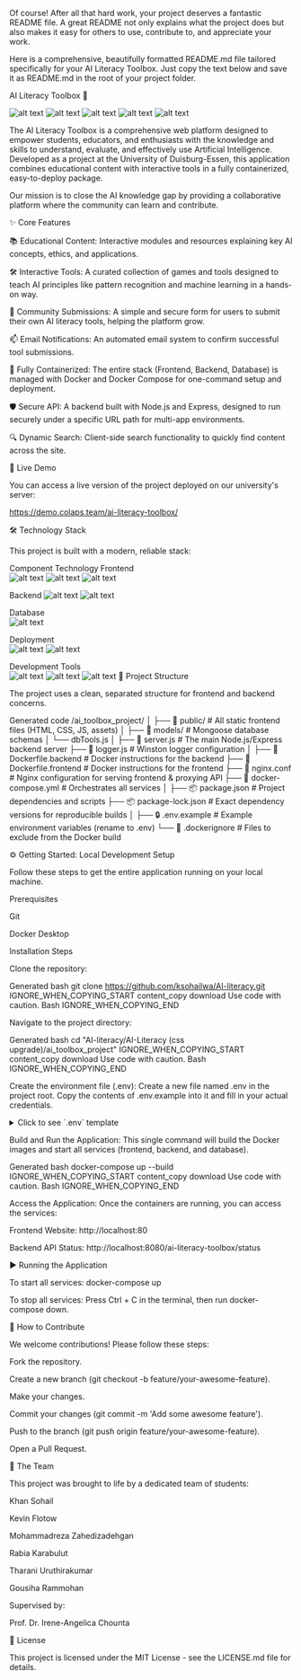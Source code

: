 Of course! After all that hard work, your project deserves a fantastic README file. A great README not only explains what the project does but also makes it easy for others to use, contribute to, and appreciate your work.

Here is a comprehensive, beautifully formatted README.md file tailored specifically for your AI Literacy Toolbox. Just copy the text below and save it as README.md in the root of your project folder.

AI Literacy Toolbox 🤖

![alt text](https://img.shields.io/badge/License-MIT-blue.svg)
![alt text](https://img.shields.io/badge/build-passing-brightgreen.svg)
![alt text](https://img.shields.io/badge/Docker-Powered-blue?logo=docker)
![alt text](https://img.shields.io/badge/Node.js-Backend-green?logo=nodedotjs)
![alt text](https://img.shields.io/badge/Nginx-Frontend-darkgreen?logo=nginx)

The AI Literacy Toolbox is a comprehensive web platform designed to empower students, educators, and enthusiasts with the knowledge and skills to understand, evaluate, and effectively use Artificial Intelligence. Developed as a project at the University of Duisburg-Essen, this application combines educational content with interactive tools in a fully containerized, easy-to-deploy package.

Our mission is to close the AI knowledge gap by providing a collaborative platform where the community can learn and contribute.

✨ Core Features

📚 Educational Content: Interactive modules and resources explaining key AI concepts, ethics, and applications.

🛠️ Interactive Tools: A curated collection of games and tools designed to teach AI principles like pattern recognition and machine learning in a hands-on way.

🚀 Community Submissions: A simple and secure form for users to submit their own AI literacy tools, helping the platform grow.

📫 Email Notifications: An automated email system to confirm successful tool submissions.

🐳 Fully Containerized: The entire stack (Frontend, Backend, Database) is managed with Docker and Docker Compose for one-command setup and deployment.

🛡️ Secure API: A backend built with Node.js and Express, designed to run securely under a specific URL path for multi-app environments.

🔍 Dynamic Search: Client-side search functionality to quickly find content across the site.

🚀 Live Demo

You can access a live version of the project deployed on our university's server:

https://demo.colaps.team/ai-literacy-toolbox/

🛠️ Technology Stack

This project is built with a modern, reliable stack:

Component	Technology
Frontend	
![alt text](https://img.shields.io/badge/-HTML5-E34F26?logo=html5&logoColor=white)
![alt text](https://img.shields.io/badge/-CSS3-1572B6?logo=css3&logoColor=white)
![alt text](https://img.shields.io/badge/-JavaScript-F7DF1E?logo=javascript&logoColor=black)

Backend	
![alt text](https://img.shields.io/badge/-Node.js-339933?logo=nodedotjs&logoColor=white)
![alt text](https://img.shields.io/badge/-Express.js-000000?logo=express&logoColor=white)

Database	
![alt text](https://img.shields.io/badge/-MongoDB-47A248?logo=mongodb&logoColor=white)

Deployment	
![alt text](https://img.shields.io/badge/-Docker-2496ED?logo=docker&logoColor=white)
![alt text](https://img.shields.io/badge/-Nginx-269539?logo=nginx&logoColor=white)

Development Tools	
![alt text](https://img.shields.io/badge/-ESLint-4B32C3?logo=eslint&logoColor=white)
![alt text](https://img.shields.io/badge/-Prettier-F7B93E?logo=prettier&logoColor=black)
![alt text](https://img.shields.io/badge/-Jest-C21325?logo=jest&logoColor=white)
📂 Project Structure

The project uses a clean, separated structure for frontend and backend concerns.

Generated code
/ai_toolbox_project/
│
├── 📂 public/                # All static frontend files (HTML, CSS, JS, assets)
│
├── 📂 models/                # Mongoose database schemas
│   └── dbTools.js
│
├── 📜 server.js              # The main Node.js/Express backend server
├── 📜 logger.js              # Winston logger configuration
│
├── 🐳 Dockerfile.backend     # Docker instructions for the backend
├── 🐳 Dockerfile.frontend    # Docker instructions for the frontend
├── 📜 nginx.conf             # Nginx configuration for serving frontend & proxying API
├── 🐳 docker-compose.yml     # Orchestrates all services
│
├── 📦 package.json           # Project dependencies and scripts
├── 📦 package-lock.json      # Exact dependency versions for reproducible builds
│
├── 🔒 .env.example          # Example environment variables (rename to .env)
└── 📄 .dockerignore          # Files to exclude from the Docker build

⚙️ Getting Started: Local Development Setup

Follow these steps to get the entire application running on your local machine.

Prerequisites

Git

Docker Desktop

Installation Steps

Clone the repository:

Generated bash
git clone https://github.com/ksohailwa/AI-literacy.git
IGNORE_WHEN_COPYING_START
content_copy
download
Use code with caution.
Bash
IGNORE_WHEN_COPYING_END

Navigate to the project directory:

Generated bash
cd "AI-literacy/AI-Literacy (css upgrade)/ai_toolbox_project"
IGNORE_WHEN_COPYING_START
content_copy
download
Use code with caution.
Bash
IGNORE_WHEN_COPYING_END

Create the environment file (.env):
Create a new file named .env in the project root. Copy the contents of .env.example into it and fill in your actual credentials.

<details>
<summary>Click to see `.env` template</summary>

Generated env
# --- Email Server (SMTP) Configuration ---
# WARNING: Use a Google App Password, not your main account password.
EMAIL_USER=your_email@gmail.com
EMAIL_PASS=your_16_character_app_password
SMTP_HOST=smtp.gmail.com
SMTP_PORT=587

# --- Database Configuration ---
# Use the Docker service name 'mongo', not 'localhost'.
MONGO_URI=mongodb://mongo:27017/AItoolboxes

# --- Application Server Port ---
# This is the internal port for the Node.js app.
PORT=8080
IGNORE_WHEN_COPYING_START
content_copy
download
Use code with caution.
Env
IGNORE_WHEN_COPYING_END
</details>


Build and Run the Application:
This single command will build the Docker images and start all services (frontend, backend, and database).

Generated bash
docker-compose up --build
IGNORE_WHEN_COPYING_START
content_copy
download
Use code with caution.
Bash
IGNORE_WHEN_COPYING_END

Access the Application:
Once the containers are running, you can access the services:

Frontend Website: http://localhost:80

Backend API Status: http://localhost:8080/ai-literacy-toolbox/status

▶️ Running the Application

To start all services: docker-compose up

To stop all services: Press Ctrl + C in the terminal, then run docker-compose down.

🤝 How to Contribute

We welcome contributions! Please follow these steps:

Fork the repository.

Create a new branch (git checkout -b feature/your-awesome-feature).

Make your changes.

Commit your changes (git commit -m 'Add some awesome feature').

Push to the branch (git push origin feature/your-awesome-feature).

Open a Pull Request.

👥 The Team

This project was brought to life by a dedicated team of students:

Khan Sohail

Kevin Flotow

Mohammadreza Zahedizadehgan

Rabia Karabulut

Tharani Uruthirakumar

Gousiha Rammohan

Supervised by:

Prof. Dr. Irene-Angelica Chounta

📜 License

This project is licensed under the MIT License - see the LICENSE.md file for details.
